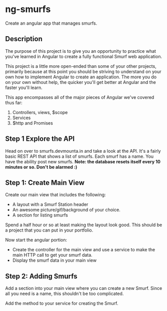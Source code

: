 # ng-smurfs
Create an angular app that manages smurfs.

## Description

The purpose of this project is to give you an opportunity to practice what you've learned in Angular to create a fully functional Smurf web application.

This project is a little more open-ended than some of your other projects, primarily because at this point you should be striving to understand on your own how to implement Angular to create an application. The more you do on your own without help, the quicker you'll get better at Angular and the faster you'll learn.

This app encompasses all of the major pieces of Angular we've covered thus far:

1. Controllers, views, $scope
2. Services
3. $http and Promises

## Step 1 Explore the API
Head on over to smurfs.devmounta.in and take a look at the API. It's a fairly basic REST API that shows a list of smurfs. Each smurf has a name. You have the ability post new smurfs. **Note: the database resets itself every 10 minutes or so. Don't be alarmed :)**

## Step 1: Create Main View
Create our main view that includes the following:
- A layout with a Smurf Station header
- An awesome picture/gif/background of your choice.
- A section for listing smurfs

Spend a half hour or so at least making the layout look good. This should be a project that you can put in your portfolio.

Now start the angular portion:
- Create the controller for the main view and use a service to make the main HTTP call to get your smurf data.
- Display the smurf data in your main view

## Step 2: Adding Smurfs
Add a section into your main view where you can create a new Smurf. Since all you need is a name, this shouldn't be too complicated.

Add the method to your service for creating the Smurf.
